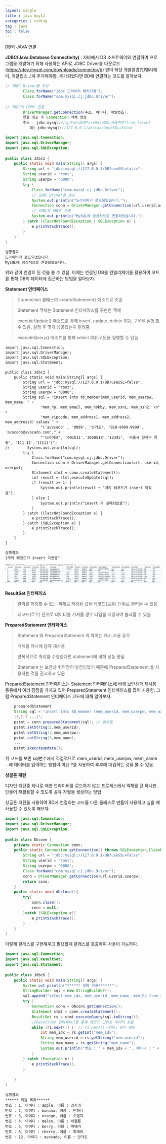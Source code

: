 ```yaml
---
layout: single
title : java day12
categories : coding
tag : java
toc : false
---
```


DB와 JAVA 연결

**JDBC(Java Database Connectivity)** : 자바에서 DB 소프트웨어와 연결하여 프로그램을 개발하기 위해 사용하는 API로 JDBC Driver를 다운로드(https://dev.mysql.com/downloads/connector/j/) 받아 해당 개발환경(인텔리제이, 이클립스..)에 추가해야함. 추가되었다면 BD에 연결하는 코드를 알아보자.

```java
// JDBC Driver를 로딩
        Class.forName("jdbc 드라이터 패키지명");
        Class.forName("com.mysql.cj.jdbc.Driver");
        
// JDBC와 DBMS 연결
        DriverManager.getConnection(주소, 아이디, 비밀번호);
        연결 성공 후 Connection 객체 생성
        주소 : jdbc:mysql://ip주소/db명?useSSL=SSL사용여부(true,false)
           예) jdbc:mysql://127.0.0.1/aiclass?useSSL=false
```

```java
import java.sql.Connection;
import java.sql.DriverManager;
import java.sql.SQLException;

public class Jdbc1 {
    public static void main(String[] args) {
        String url = "jdbc:mysql://127.0.0.1/DB?useSSL=false";
        String userid = "root";
        String userpw = "0000";
        try {
            Class.forName("com.mysql.cj.jdbc.Driver");
            // JDBC Driver를 로딩
            System.out.println("드라이버가 로드되었습니다.");
            Connection conn = DriverManager.getConnection(url,userid,userpw);
            // JDBC와 DBMS 연결
            System.out.println("MySQL에 정상적으로 연결되었습니다.");
        } catch (ClassNotFoundException | SQLException e) {
            e.printStackTrace();
        }
    }
}
```

```
실행결과
드라이버가 로드되었습니다.
MySQL에 정상적으로 연결되었습니다.
```

위와 같이 연결이 된 것을 볼 수 있음. 이제는 연결된 DB를 인텔리제이를 활용하여 코드를 통해 DB의 데이터에 접근하는 방법을 알아보자.



**Statement 인터페이스**

> Connection 클래스의 createStatement() 메소드로 호출
>
> Statement 객체는 Statement 인터페이스를 구현한 객체
>
> executeUpdate() 메소드를 통해 insert, update, delete SQL 구문을 실행 할 수 있음, 실행 후 몇개 성공했는지 알려줌
>
> executeQuery() 메소드를 통해 select SQL구문을 실행할 수 있음



```
import java.sql.Connection;
import java.sql.DriverManager;
import java.sql.SQLException;
import java.sql.Statement;

public class Jdbc2 {
    public static void main(String[] args) {
        String url = "jdbc:mysql://127.0.0.1/DB?useSSL=false";
        String userid = "root";
        String userpw = "0000";
        String sql = "insert into tb_member(mem_userid, mem_userpw, mem_name, " +
                "mem_hp, mem_email, mem_hobby, mem_ssn1, mem_ssn2, \n" +
                "mem_zipcode, mem_address1, mem_address2, mem_address3) values " +
                "('avocado' , '9999', '안가도', '010-9999-9999', 'avocado@avocado.com'," +
                "'드라이브', '001011','3068518','12345', '서울시 양천구 목동', '111-11','11111')";
//        System.out.println(sql);
        try {
            Class.forName("com.mysql.cj.jdbc.Driver");
            Connection conn = DriverManager.getConnection(url, userid, userpw);
            Statement stmt = conn.createStatement();
            int result = stmt.executeUpdate(sql);
            if (result >= 1) {
                System.out.println(result + "개의 레코드가 insert 되었음");
            } else {
                System.out.println("insert 가 실패되었음");
            }
        } catch (ClassNotFoundException e) {
            e.printStackTrace();
        } catch (SQLException e) {
            e.printStackTrace();
        }
    }
}
```

```
실행결과
1개의 레코드가 insert 되었음"
```
![이미지](https://github.com/YUNCHANYEONG/YUNCHANYEONG.github.io/blob/66ff2b2431f2df191497714c03bba60687820865/assets/images/sql%20day1_1.JPG)


**ResultSet 인터페이스**

> 결과를 저장할 수 있는 객체로 저장된 값을 레코드(로우) 단위로 불러올 수 있음
>
> 레코드(로우) 단위로 데이터를 가져올 경우 타입을 지정하여 불러올 수 있음



**PreparedStatement 인터페이스**

> Statement 와 PreparedStatement 의 차이는 캐시 사용 유무
>
> 객체를 캐시에 담아 재사용
>
> 반복적으로 쿼리를 수행한다면 statement에 비해 성능 좋음
>
> Statement 는 보안상 취약점이 발견되었기 때문에 PreparedStatement 를 사용하는 것을 권고하고 있음

PreparedStatement 인터페이스는 Statement 인터페이스에 비해 보안상과 재사용 등등에서 여러 장점을 가지고 있어 PreparedStatement 인터페이스를 많이 사용함. 그럼 PreparedStatement 인터페이스 코드에 대해 알아보자.

```java
    preparedStatement
    String sql = "insert into tb_member (mem_userid, mem_userpw, mem_name ...)" values
    (?,?,? ...)";
    pstmt = conn.preparedStatement(sql); // 컴파일
    pstmt.setString(1,mem_userid);
    pstmt.setString(2,mem_userpw);
    pstmt.setString(3,mem_name);
    ...
    pstmt.executeUpdate();
```

위 코드를 보면 sql변수에서 직접적으로 mem_userid, mem_userpw, mem_name ...에 데이터를 입력하는 방법이 아닌 ?를 사용하여 추후에 대입하는 것을 볼 수 있음. 



**싱글톤 패턴**

디자인 패턴중 하나로 매번 드라이버를 로드하지 않고 프로세스에서 객체를 단 하나만 만들어 재활용할 수 있도록 공유 자월을 생성하는 방법

싱글톤 패턴을 사용하여 BD에 연결하는 코드를 다른 클래스로 만들어 사용하고 싶을 때 사용할 수 있도록 해보자.

```java
import java.sql.Connection;
import java.sql.DriverManager;
import java.sql.SQLException;

public class Dbconn {
    private static Connection conn;
    public static Connection getConnection() throws SQLException,ClassNotFoundException{
        String url = "jdbc:mysql://127.0.0.1/DB?useSSL=false";
        String userid = "root";
        String userpw = "0000";
        Class.forName("com.mysql.cj.jdbc.Driver");
        conn = DriverManager.getConnection(url,userid,userpw);
        return conn;
    }
    public static void dbclose(){
        try{
            conn.close();
            conn = null;
        }catch (SQLException e){
            e.printStackTrace();
        }
    }
}
```

이렇게 클래스를 구현해주고 필요할때 클래스를 호출하여 사용이 가능하다.

```java
import java.sql.Connection;
import java.sql.ResultSet;
import java.sql.Statement;

public class Jdbc6 {
    public static void main(String[] args) {
        System.out.println("****** 회원 목록******");
        StringBuilder sql = new StringBuilder();
        sql.append("select mem_idx, mem_userid, mem_name, mem_hp from tb_member");
        try {
            Connection conn = Dbconn.getConnection();
            Statement stmt = conn.createStatement();
            ResultSet rs = stmt.executeQuery(sql.toString());
            //ResultSet 인터페이스를 통해 레코드 단위로 데이터 호출
            while (rs.next()) {  // rs.next() 데이터 유무 확인
                int mem_idx = rs.getInt("mem_idx");
                String mem_userid = rs.getString("mem_userid");
                String mem_name = rs.getString("mem_name");
                System.out.println("번호 : " + mem_idx + ", 아이디 : " + mem_userid + ", 이름 : " + mem_name);
            }
        } catch (Exception e) {
            e.printStackTrace();
        }

    }
}
```

```
실행결과
****** 회원 목록******
번호 : 1, 아이디 : apple, 이름 : 김사과
번호 : 2, 아이디 : banana, 이름 : 반하나
번호 : 3, 아이디 : orange, 이름 : 오렌지
번호 : 4, 아이디 : melon, 이름 : 이멜론
번호 : 5, 아이디 : berry, 이름 : 배애리
번호 : 6, 아이디 : cherry, 이름 : 최애리
번호 : 12, 아이디 : avocado, 이름 : 안가도
```


